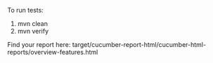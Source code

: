 To run tests:
1. mvn clean
2. mvn verify

Find your report here:
target/cucumber-report-html/cucumber-html-reports/overview-features.html
